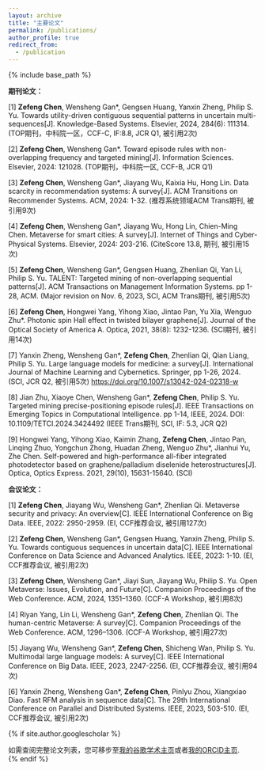 ```yaml
---
layout: archive
title: "主要论文"
permalink: /publications/
author_profile: true
redirect_from:
  - /publication
---
```


{% include base_path %}

**期刊论文：**

[1] **Zefeng Chen**, Wensheng Gan*, Gengsen Huang, Yanxin Zheng, Philip S. Yu. Towards utility-driven contiguous sequential patterns in uncertain multi-sequences[J]. Knowledge-Based Systems. Elsevier, 2024, 284(6): 111314. (TOP期刊，中科院一区，CCF-C, IF:8.8, JCR Q1, 被引用2次)

[2] **Zefeng Chen**, Wensheng Gan*. Toward episode rules with non-overlapping frequency and targeted mining[J]. Information Sciences. Elsevier, 2024: 121028. (TOP期刊，中科院一区, CCF-B, JCR Q1) 

[3] **Zefeng Chen**, Wensheng Gan*, Jiayang Wu, Kaixia Hu, Hong Lin. Data scarcity in recommendation systems: A survey[J]. ACM Transitions on Recommender Systems. ACM, 2024: 1-32. (推荐系统领域ACM Trans期刊, 被引用9次)

[4] **Zefeng Chen**, Wensheng Gan*, Jiayang Wu, Hong Lin, Chien-Ming Chen. Metaverse for smart cities: A survey[J]. Internet of Things and Cyber-Physical Systems. Elsevier, 2024: 203-216. (CiteScore 13.8, 期刊, 被引用15次)

[5] **Zefeng Chen**, Wensheng Gan*, Gengsen Huang, Zhenlian Qi, Yan Li, Philip S. Yu. TALENT: Targeted mining of non-overlapping sequential patterns[J]. ACM Transactions on Management Information Systems. pp 1-28, ACM. (Major revision on Nov. 6, 2023, SCI, ACM Trans期刊, 被引用5次)

[6] **Zefeng Chen**, Hongwei Yang, Yihong Xiao, Jintao Pan, Yu Xia, Wenguo Zhu*. Photonic spin Hall effect in twisted bilayer graphene[J]. Journal of the Optical Society of America A. Optica, 2021, 38(8): 1232-1236. (SCI期刊, 被引用14次)

[7] Yanxin Zheng, Wensheng Gan*, **Zefeng Chen**, Zhenlian Qi, Qian Liang, Philip S. Yu. Large language models for medicine: a survey[J]. International Journal of Machine Learning and Cybernetics. Springer, pp 1-26, 2024. (SCI, JCR Q2, 被引用5次) 
https://doi.org/10.1007/s13042-024-02318-w

[8] Jian Zhu, Xiaoye Chen, Wensheng Gan*, **Zefeng Chen**, Philip S. Yu. Targeted mining precise-positioning episode rules[J]. IEEE Transactions on Emerging Topics in Computational Intelligence. pp 1-14, IEEE, 2024. DOI: 10.1109/TETCI.2024.3424492 (IEEE Trans期刊, SCI, IF: 5.3, JCR Q2) 

[9] Hongwei Yang, Yihong Xiao, Kaimin Zhang, **Zefeng Chen**, Jintao Pan, Linqing Zhuo, Yongchun Zhong, Huadan Zheng, Wenguo Zhu*, Jianhui Yu, Zhe Chen. Self-powered and high-performance all-fiber integrated photodetector based on graphene/palladium diselenide heterostructures[J]. Optica, Optics Express. 2021, 29(10), 15631-15640. (SCI)



**会议论文：**

[1] **Zefeng Chen**, Jiayang Wu, Wensheng Gan*, Zhenlian Qi. Metaverse security and privacy: An overview[C]. IEEE International Conference on Big Data. IEEE, 2022: 2950-2959. (EI, CCF推荐会议, 被引用127次) 

[2] **Zefeng Chen**, Wensheng Gan*, Gengsen Huang, Yanxin Zheng, Philip S. Yu. Towards contiguous sequences in uncertain data[C]. IEEE International Conference on Data Science and Advanced Analytics. IEEE, 2023: 1-10. (EI, CCF推荐会议, 被引用2次) 

[3] **Zefeng Chen**, Wensheng Gan*, Jiayi Sun, Jiayang Wu, Philip S. Yu. Open Metaverse: Issues, Evolution, and Future[C]. Companion Proceedings of the Web Conference. ACM, 2024, 1351–1360. (CCF-A Workshop, 被引用8次) 

[4] Riyan Yang, Lin Li, Wensheng Gan*, **Zefeng Chen**, Zhenlian Qi. The human-centric Metaverse: A survey[C]. Companion Proceedings of the Web Conference. ACM, 1296–1306. (CCF-A Workshop, 被引用27次) 

[5] Jiayang Wu, Wensheng Gan*, **Zefeng Chen**, Shicheng Wan, Philip S. Yu. Multimodal large language models: A survey[C]. IEEE International Conference on Big Data. IEEE, 2023, 2247-2256. (EI, CCF推荐会议, 被引用94次)

[6] Yanxin Zheng, Wensheng Gan*, **Zefeng Chen**, Pinlyu Zhou, Xiangxiao Diao. Fast RFM analysis in sequence data[C]. The 29th International Conference on Parallel and Distributed Systems. IEEE, 2023, 503-510. (EI, CCF推荐会议, 被引用2次) 

{% if site.author.googlescholar %}
  <div class="wordwrap">如需查阅完整论文列表，您可移步至<a href="{{site.author.googlescholar}}">我的谷歌学术主页</a>或者<a href="{{site.author.orcid}}">我的ORCID主页</a>.</div>
{% endif %}
